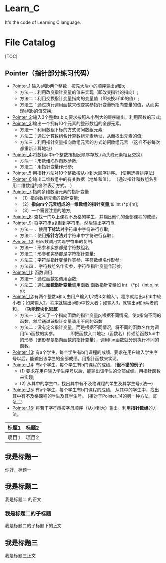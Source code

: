 # Learn_C
It's  the code  of Learning C  language.

# File Catalog 

[TOC]
## Pointer（指针部分练习代码）
* [Pointer_1](#Pointer_1):输入a和b两个整数，按先大后小的顺序输出a和b;
  * 方法一：利用改变指针变量的值来实现（即改变指针的指向）;
  * 方法二：利用交换指针变量指向的变量值（即交换a和b的值）;
  * 方法三：通过执行调用函数来改变实参指针变量所指向变量的值，从而实现a和b的值交换;
* [Pointer_2](#Pointer_2):输入3个整数a,b,c,要求按照从小到大的顺序输出，利用函数的形式;
* [Pointer_3](#Pointer_3):输出一个拥有10个元素的整形数组的全部元素。 
  * 方法一：利用数组下标的方式访问数组元素;
  * 方法二：通过计算数组名计算数组元素地址，从而找出元素的值;
  * 方法三：利用指针变量指向数组元素的方式访问数组元素 （这样不必每次都重新计算地址）;
* [Pointer_4](#Pointer_4):将数组a中n个整数按相反顺序存放.(两头的元素相互交换)
  * 方法一：用数组名作函数参数; 
  * 方法二：用指针变量作形参;
* [Pointer_5](#Pointer_5):用指针方法对10个整数按从小到大顺序排序。 (使用选择排序法)
* [Pointer_6](#Pointer_6):输出二维数组中的有关数据（地址和值）。 （通过指针和数组名引用二维数组的各种表示方式。 ）
* [Pointer_7](#Pointer_7):指向多维数组元素的指针变量
  * （1）指向数组元素的指针变量;
  * （2）**指向m个元素组成的一维数组的指针变量**;如 int (\*p)\[m\];
  * （3）一个需要注意的地方;
* [Pointer_8](#Pointer_8): 查找一门以上课程不及格的学生，并输出他们的全部课程的成绩。
* [Pointer_9](#Pointer_9): 将字符串a复制到字符串，然后输出字符串.
  * 方法一： 使用**下标法**对字符串中字符进行存取;
  * 方法二：使用**指针方法**对字符串中字符进行存取；
* [Pointer_10](#Pointer_10): 用函数调用实现字符串的复制.
  * 方法一：形参和实参都是字符数组名;
  * 方法二：形参和实参都是字符指针变量;
  * 方法三：字符型指针变量作实参，字符数组名作形参;
  * 方法四： 字符数组名作实参，字符型指针变量作形参;
* [Pointer_11](#Pointer_11): 函数调用.
  * 方法一：通过函数名调用函数;
  * 方法二：通过**函数指针变量**调用函数;函数指针变量如 int （\*p）(int x,int y);
* [Pointer_12](#Pointer_12):有两个整数a和b,由用户输入1,2或3.如输入1，程序就给出a和b中较小者；如果输入2，程序就输出a和b中较大者；如输入3，就输出a和b两者的和。 （**功能模块化思想**）
  * 方法一：定义了一个指向函数的指针变量p,根据不同情况，使p指向不同的函数，然后通过该指针变量调用不同的函数
  * 方法二：没有定义指针变量，而是根据不同情况，将不同的函数名作为调用fun函数的实参。
           即把函数入口地址（函数名）传递给函数fun中的形参（该形参是指向函数的指针变量），调用fun函数就分别执行不同的函数。 
* [Pointer_13](#Pointer_13): 有a个学生，每个学生有b门课程的成绩。要求在用户输入学生序号以后，能输出该学生的全部成绩。用指针函数来实现。 
* [Pointer_14](#Pointer_14): 有a个学生，每个学生有b门课程的成绩。（**很不错的例子**）
  *  (1) 要求在用户输入学生序号以后，能输出该学生的全部成绩。用指针函数来实现;
  *  (2) 从其中的学生中，找出其中有不及格课程的学生及其学生号;(法一)
* [Pointer_15](#Pointer_15): 有a个学生，每个学生有b门课程的成绩。 从其中的学生中，找出其中有不及格课程的学生及其学生号。 (相对于Pointer_14的另一种方法，即法二) 
* [Pointer_16](#Pointer_16): 将若干字符串按字母顺序（从小到大）输出。利用**指针数组**的方法。


|标题1|标题2|
|:----:|:----:|
|项目1|项目2|
 
 
## 我是标题一
你好，标题一
## 我是标题二
我是标题二 的正文
### 我是标题二的子标题
我是标题二的子标题下的正文
## 我是标题三
 我是标题三正文
